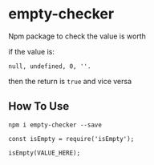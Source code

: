 # empty-checker 
Npm package to check the value is worth

if the value is: 
```
null, undefined, 0, ''. 
```
then the return is ```true``` and vice versa

## How To Use

``` npm i empty-checker --save ```

```
const isEmpty = require('isEmpty');

isEmpty(VALUE_HERE);

```
